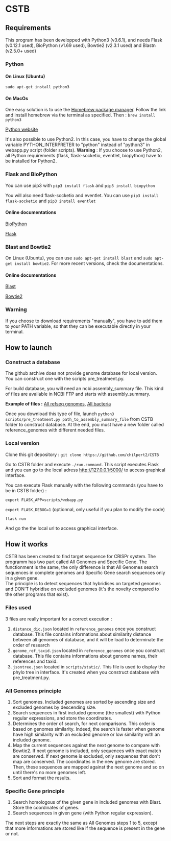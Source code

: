 # CSTB

## Requirements 

This program has been developped with Python3 (v3.6.1), and needs Flask (v0.12.1 used), BioPython (v1.69 used), Bowtie2 (v2.3.1 used) and Blastn (v2.5.0+ used) 

### Python

#### On Linux (Ubuntu) 
`sudo apt-get install python3`

#### On MacOs  
One easy solution is to use the [Homebrew package manager](http://brew.sh/). Follow the link and install homebrew via the terminal as specified. 
Then : `brew install python3`

[Python website](https://www.python.org)

It's also possible to use Python2. In this case, you have to change the global variable PYTHON_INTERPRETER to "python" instead of "python3" in webapp.py script (folder scripts). **Warning** : If you choose to use Python2, all Python requirements (flask, flask-socketio, eventlet, biopython) have to be installed for Python2. 

### Flask and BioPython 
You can use pip3 with `pip3 install flask` and `pip3 install biopython`

You will also need flask-socketio and eventlet. You can use `pip3 install flask-socketio` and `pip3 install eventlet`


#### Online documentations
[BioPython](http://biopython.org/wiki/Documentation) 

[Flask](http://flask.pocoo.org/docs/0.12/)

### Blast and Bowtie2 

On Linux (Ubuntu), you can use `sudo apt-get install blast` and `sudo apt-get install bowtie2`. 
For more recent versions, check the documentations. 
#### Online documentations 

[Blast](https://www.ncbi.nlm.nih.gov/books/NBK279690/)

[Bowtie2](http://bowtie-bio.sourceforge.net/bowtie2/manual.shtml)

### Warning 
If you choose to download requirements "manually", you have to add them to your PATH variable, so that they can be executable directly in your terminal.  

## How to launch 

### Construct a database 

The github archive does not provide genome database for local version. You can construct one with the scripts pre_treatment.py. 

For build database, you will need an ncbi assembly_summary file. This kind of files are available in NCBI FTP and starts with assembly_summary. 

**Example of files :** [All refseq genomes](https://ftp.ncbi.nlm.nih.gov/genomes/refseq/assembly_summary_refseq.txt), [All bacteria](https://ftp.ncbi.nlm.nih.gov/genomes/refseq/bacteria/assembly_summary.txt) 

Once you download this type of file, launch `python3 scripts/pre_treatment.py path_to_assembly_summary_file` from CSTB folder to construct database. At the end, you must have a new folder called reference_genomes with different needed files. 



### Local version 

Clone this git depository : `git clone https://github.com/chilpert2/CSTB` 

Go to CSTB folder and execute `./run.command`. This script executes Flask and you can go to the local adress http://127.0.0.1:5000/ to access graphical interface. 

You can execute Flask manually with the following commands (you have to be in CSTB folder) : 

`export FLASK_APP=scripts/webapp.py`

`export FLASK_DEBUG=1` (optionnal, only useful if you plan to modify the code) 

`flask run`

And go the the local url to access graphical interface. 

## How it works 
CSTB has been created to find target sequence for CRISPr system. 
The programm has two part called All Genomes and Specific Gene. The functionment is the same, the only difference is that All Genomes search sequences in complete genomes and Specific Gene search sequences only in a given gene.  
The principle is to detect sequences that hybridises on targeted genomes and DON'T hybridise on excluded genomes (it's the novelty compared to the other programs that exist).  

### Files used 
3 files are really important for a correct execution : 
1. `distance_dic.json` located in `reference_genomes` once you construct database. This file contains informations about similarity distance between all genomes of database, and it will be load to determinate the order of research 
2. `genome_ref_taxid.json` located in `reference_genomes` once you construct database. This file contains informations about genome names, their references and taxid. 
3. `jsontree.json` located in `scripts/static/`. This file is used to display the phylo tree in interface. It's created when you construct database with pre_treatment.py.   

### All Genomes principle 

1. Sort genomes. Included genomes are sorted by ascending size and excluded genomes by descending size. 
2. Search sequences in first included genome (the smallest) with Python regular expressions, and store the coordinates. 
3. Determines the order of search, for next comparisons. This order is based on genomes similarity. Indeed, the search is faster when genome have high similarity with an excluded genome or low similarity with an included genome. 
4. Map the current sequences against the next genome to compare with Bowtie2. If next genome is included, only sequences with exact match are conserved. If next genome is excluded, only sequences that don't map are conserved. The coordinates in the new genome are stored. Then, these sequences are mapped against the next genome and so on until there's no more genomes left. 
5. Sort and format the results.

### Specific Gene principle 

1. Search homologous of the given gene in included genomes with Blast. Store the coordinates of genes. 
2. Search sequences in given gene (with Python regular expression). 

The next steps are exactly the same as All Genomes steps 1 to 5, except that more informations are stored like if the sequence is present in the gene or not.


